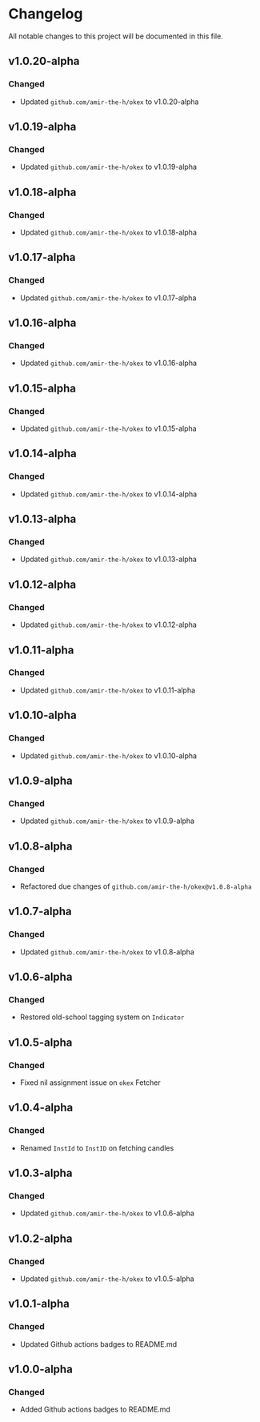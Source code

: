 Changelog
=========
All notable changes to this project will be documented in this file.

v1.0.20-alpha
------------

### Changed

- Updated `github.com/amir-the-h/okex` to v1.0.20-alpha

v1.0.19-alpha
------------

### Changed

- Updated `github.com/amir-the-h/okex` to v1.0.19-alpha

v1.0.18-alpha
------------

### Changed

- Updated `github.com/amir-the-h/okex` to v1.0.18-alpha

v1.0.17-alpha
------------

### Changed

- Updated `github.com/amir-the-h/okex` to v1.0.17-alpha

v1.0.16-alpha
------------

### Changed

- Updated `github.com/amir-the-h/okex` to v1.0.16-alpha

v1.0.15-alpha
------------

### Changed

- Updated `github.com/amir-the-h/okex` to v1.0.15-alpha

v1.0.14-alpha
------------

### Changed

- Updated `github.com/amir-the-h/okex` to v1.0.14-alpha

v1.0.13-alpha
------------

### Changed

- Updated `github.com/amir-the-h/okex` to v1.0.13-alpha

v1.0.12-alpha
------------

### Changed

- Updated `github.com/amir-the-h/okex` to v1.0.12-alpha

v1.0.11-alpha
------------

### Changed

- Updated `github.com/amir-the-h/okex` to v1.0.11-alpha

v1.0.10-alpha
------------

### Changed

- Updated `github.com/amir-the-h/okex` to v1.0.10-alpha

v1.0.9-alpha
------------

### Changed

- Updated `github.com/amir-the-h/okex` to v1.0.9-alpha

v1.0.8-alpha
------------

### Changed

- Refactored due changes of `github.com/amir-the-h/okex@v1.0.8-alpha`

v1.0.7-alpha
------------

### Changed

- Updated `github.com/amir-the-h/okex` to v1.0.8-alpha

v1.0.6-alpha
------------

### Changed

- Restored old-school tagging system on `Indicator`

v1.0.5-alpha
------------

### Changed

- Fixed nil assignment issue on `okex` Fetcher

v1.0.4-alpha
------------

### Changed

- Renamed `InstId` to `InstID` on fetching candles

v1.0.3-alpha
------------

### Changed

- Updated `github.com/amir-the-h/okex` to v1.0.6-alpha

v1.0.2-alpha
------------

### Changed

- Updated `github.com/amir-the-h/okex` to v1.0.5-alpha

v1.0.1-alpha
------------

### Changed

- Updated Github actions badges to README.md

v1.0.0-alpha
------------

### Changed

- Added Github actions badges to README.md
